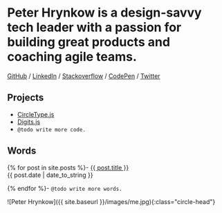 
# Peter Hrynkow is a design-savvy tech leader with a passion for building great products and coaching agile teams.

<a href="{{ site.author.github }}">GitHub</a> /
<a href="{{ site.author.linkedin }}">LinkedIn</a> /
<a href="{{ site.author.stackoverflow }}">Stackoverflow</a> /
<a href="{{ site.author.codepen }}">CodePen</a> /
<a href="{{ site.author.twitter }}">Twitter</a>


## Projects
- [CircleType.js](https://circletype.labwire.ca)<br>
- [Digits.js](https://peterhry.github.io/digits.js)
- `@todo write more code.`

## Words
{% for post in site.posts %}- <a href="{{ site.baseurl }}{{ post.url }}">{{ post.title }}</a><br>{{ post.date | date_to_string }}<br>

{% endfor %}- `@todo write more words.`

![Peter Hrynkow]({{ site.baseurl }}/images/me.jpg){:class="circle-head"}
